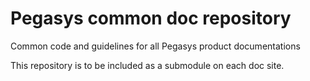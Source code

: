 # Pegasys common doc repository

Common code and guidelines for all Pegasys product documentations

This repository is to be included as a submodule on each doc site.

